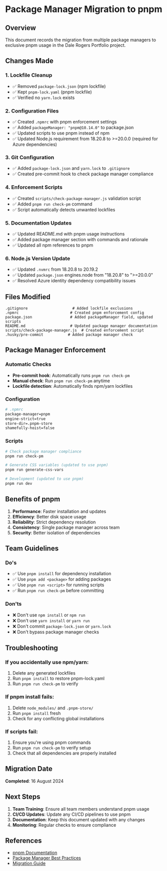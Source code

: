 # Package Manager Migration to pnpm

## Overview

This document records the migration from multiple package managers to exclusive pnpm usage in the Dale Rogers Portfolio project.

## Changes Made

### 1. Lockfile Cleanup

- ✅ Removed `package-lock.json` (npm lockfile)
- ✅ Kept `pnpm-lock.yaml` (pnpm lockfile)
- ✅ Verified no `yarn.lock` exists

### 2. Configuration Files

- ✅ Created `.npmrc` with pnpm enforcement settings
- ✅ Added `packageManager: "pnpm@10.14.0"` to package.json
- ✅ Updated scripts to use pnpm instead of npm
- ✅ Updated Node.js requirement from 18.20.8 to >=20.0.0 (required for Azure dependencies)

### 3. Git Configuration

- ✅ Added `package-lock.json` and `yarn.lock` to `.gitignore`
- ✅ Created pre-commit hook to check package manager compliance

### 4. Enforcement Scripts

- ✅ Created `scripts/check-package-manager.js` validation script
- ✅ Added `pnpm run check-pm` command
- ✅ Script automatically detects unwanted lockfiles

### 5. Documentation Updates

- ✅ Updated README.md with pnpm usage instructions
- ✅ Added package manager section with commands and rationale
- ✅ Updated all npm references to pnpm

### 6. Node.js Version Update

- ✅ Updated `.nvmrc` from 18.20.8 to 20.19.2
- ✅ Updated `package.json` engines.node from "18.20.8" to ">=20.0.0"
- ✅ Resolved Azure identity dependency compatibility issues

## Files Modified

```
.gitignore                    # Added lockfile exclusions
.npmrc                       # Created pnpm enforcement config
package.json                 # Added packageManager field, updated scripts
README.md                    # Updated package manager documentation
scripts/check-package-manager.js  # Created enforcement script
.husky/pre-commit           # Added package manager check
```

## Package Manager Enforcement

### Automatic Checks

- **Pre-commit hook**: Automatically runs `pnpm run check-pm`
- **Manual check**: Run `pnpm run check-pm` anytime
- **Lockfile detection**: Automatically finds npm/yarn lockfiles

### Configuration

```bash
# .npmrc
package-manager=pnpm
engine-strict=true
store-dir=.pnpm-store
shamefully-hoist=false
```

### Scripts

```bash
# Check package manager compliance
pnpm run check-pm

# Generate CSS variables (updated to use pnpm)
pnpm run generate-css-vars

# Development (updated to use pnpm)
pnpm run dev
```

## Benefits of pnpm

1. **Performance**: Faster installation and updates
2. **Efficiency**: Better disk space usage
3. **Reliability**: Strict dependency resolution
4. **Consistency**: Single package manager across team
5. **Security**: Better isolation of dependencies

## Team Guidelines

### Do's

- ✅ Use `pnpm install` for dependency installation
- ✅ Use `pnpm add <package>` for adding packages
- ✅ Use `pnpm run <script>` for running scripts
- ✅ Run `pnpm run check-pm` before committing

### Don'ts

- ❌ Don't use `npm install` or `npm run`
- ❌ Don't use `yarn install` or `yarn run`
- ❌ Don't commit `package-lock.json` or `yarn.lock`
- ❌ Don't bypass package manager checks

## Troubleshooting

### If you accidentally use npm/yarn:

1. Delete any generated lockfiles
2. Run `pnpm install` to restore pnpm-lock.yaml
3. Run `pnpm run check-pm` to verify

### If pnpm install fails:

1. Delete `node_modules/` and `.pnpm-store/`
2. Run `pnpm install` fresh
3. Check for any conflicting global installations

### If scripts fail:

1. Ensure you're using pnpm commands
2. Run `pnpm run check-pm` to verify setup
3. Check that all dependencies are properly installed

## Migration Date

**Completed**: 16 August 2024

## Next Steps

1. **Team Training**: Ensure all team members understand pnpm usage
2. **CI/CD Updates**: Update any CI/CD pipelines to use pnpm
3. **Documentation**: Keep this document updated with any changes
4. **Monitoring**: Regular checks to ensure compliance

## References

- [pnpm Documentation](https://pnpm.io/)
- [Package Manager Best Practices](https://pnpm.io/workspaces)
- [Migration Guide](https://pnpm.io/migration)
